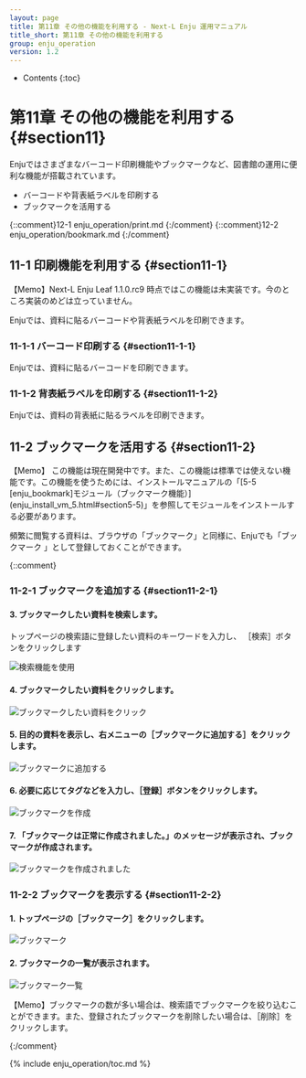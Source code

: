 ```yaml
---
layout: page
title: 第11章 その他の機能を利用する - Next-L Enju 運用マニュアル
title_short: 第11章 その他の機能を利用する
group: enju_operation
version: 1.2
---
```


* Contents
{:toc}

第11章 その他の機能を利用する {#section11}
==============================================

Enjuではさまざまなバーコード印刷機能やブックマークなど、図書館の運用に便利な機能が搭載されています。

* バーコードや背表紙ラベルを印刷する
* ブックマークを活用する

{::comment}12-1  enju_operation/print.md {:/comment}
{::comment}12-2  enju_operation/bookmark.md {:/comment}

11-1 印刷機能を利用する {#section11-1}
--------------------------------------

<div class="alert alert-info memo">【Memo】Next-L Enju Leaf 1.1.0.rc9 時点ではこの機能は未実装です。今のところ実装のめどは立っていません。
</div>

Enjuでは、資料に貼るバーコードや背表紙ラベルを印刷できます。

### 11-1-1 バーコード印刷する {#section11-1-1}

Enjuでは、資料に貼るバーコードを印刷できます。

### 11-1-2 背表紙ラベルを印刷する {#section11-1-2}

Enjuでは、資料の背表紙に貼るラベルを印刷できます。

11-2 ブックマークを活用する {#section11-2}
-------------------------------------------

<div class="alert alert-info memo" markdown="1">【Memo】
この機能は現在開発中です。また、この機能は標準では使えない機能です。この機能を使うためには、インストールマニュアルの「[5-5 [enju_bookmark]モジュール（ブックマーク機能）](enju_install_vm_5.html#section5-5)」を参照してモジュールをインストールする必要があります。
</div>

頻繁に閲覧する資料は、ブラウザの「ブックマーク」と同様に、Enjuでも「ブックマーク
」として登録しておくことができます。


{::comment}

### 11-2-1 ブックマークを追加する {#section11-2-1}

#### 3. ブックマークしたい資料を検索します。
トップページの検索語に登録したい資料のキーワードを入力し、
［検索］ボタンをクリックします

![検索機能を使用](../assets/images/image_operation_286.png)

#### 4. ブックマークしたい資料をクリックします。  

![ブックマークしたい資料をクリック](../assets/images/image_operation_288.png)

#### 5. 目的の資料を表示し、右メニューの［ブックマークに追加する］をクリックします。  

![ブックマークに追加する](../assets/images/image_operation_290.png)

#### 6. 必要に応じてタグなどを入力し、［登録］ボタンをクリックします。  

![ブックマークを作成](../assets/images/image_operation_291.png)

#### 7. 「ブックマークは正常に作成されました。」のメッセージが表示され、ブックマークが作成されます。

![ブックマークを作成されました](../assets/images/image_operation_291_2.png)

### 11-2-2 ブックマークを表示する {#section11-2-2}

#### 1. トップページの［ブックマーク］をクリックします。  

![ブックマーク](../assets/images/image_operation_bookmark.png)

#### 2. ブックマークの一覧が表示されます。  

![ブックマーク一覧](../assets/images/image_operation_294.png)

<div class="alert alert-info memo">【Memo】ブックマークの数が多い場合は、検索語でブックマークを絞り込むことができます。また、登録されたブックマークを削除したい場合は、［削除］をクリックします。
</div>

{:/comment}


{% include enju_operation/toc.md %}

